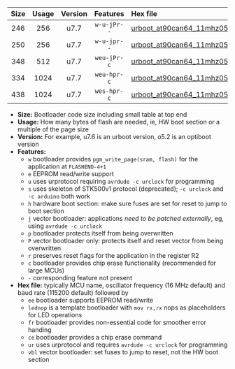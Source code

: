 |Size|Usage|Version|Features|Hex file|
|:-:|:-:|:-:|:-:|:--|
|246|256|u7.7|`w-u-jPr--`|[urboot_at90can64_11mhz0592_115200bps_lednop_ur_vbl.hex](https://raw.githubusercontent.com/stefanrueger/urboot.hex/main/mcus/at90can64/fcpu_11mhz0592/115200_bps/urboot_at90can64_11mhz0592_115200bps_lednop_ur_vbl.hex)|
|250|256|u7.7|`w-u-jpr--`|[urboot_at90can64_11mhz0592_115200bps_lednop_fr_ur_vbl.hex](https://raw.githubusercontent.com/stefanrueger/urboot.hex/main/mcus/at90can64/fcpu_11mhz0592/115200_bps/urboot_at90can64_11mhz0592_115200bps_lednop_fr_ur_vbl.hex)|
|348|512|u7.7|`weu-jPr-c`|[urboot_at90can64_11mhz0592_115200bps_ee_lednop_fr_ce_ur_vbl.hex](https://raw.githubusercontent.com/stefanrueger/urboot.hex/main/mcus/at90can64/fcpu_11mhz0592/115200_bps/urboot_at90can64_11mhz0592_115200bps_ee_lednop_fr_ce_ur_vbl.hex)|
|334|1024|u7.7|`weu-hpr-c`|[urboot_at90can64_11mhz0592_115200bps_ee_lednop_fr_ce_ur.hex](https://raw.githubusercontent.com/stefanrueger/urboot.hex/main/mcus/at90can64/fcpu_11mhz0592/115200_bps/urboot_at90can64_11mhz0592_115200bps_ee_lednop_fr_ce_ur.hex)|
|438|1024|u7.7|`wes-hpr-c`|[urboot_at90can64_11mhz0592_115200bps_ee_lednop_fr_ce.hex](https://raw.githubusercontent.com/stefanrueger/urboot.hex/main/mcus/at90can64/fcpu_11mhz0592/115200_bps/urboot_at90can64_11mhz0592_115200bps_ee_lednop_fr_ce.hex)|

- **Size:** Bootloader code size including small table at top end
- **Usage:** How many bytes of flash are needed, ie, HW boot section or a multiple of the page size
- **Version:** For example, u7.6 is an urboot version, o5.2 is an optiboot version
- **Features:**
  + `w` bootloader provides `pgm_write_page(sram, flash)` for the application at `FLASHEND-4+1`
  + `e` EEPROM read/write support
  + `u` uses urprotocol requiring `avrdude -c urclock` for programming
  + `s` uses skeleton of STK500v1 protocol (deprecated); `-c urclock` and `-c arduino` both work
  + `h` hardware boot section: make sure fuses are set for reset to jump to boot section
  + `j` vector bootloader: applications *need to be patched externally*, eg, using `avrdude -c urclock`
  + `p` bootloader protects itself from being overwritten
  + `P` vector bootloader only: protects itself and reset vector from being overwritten
  + `r` preserves reset flags for the application in the register R2
  + `c` bootloader provides chip erase functionality (recommended for large MCUs)
  + `-` corresponding feature not present
- **Hex file:** typically MCU name, oscillator frequency (16 MHz default) and baud rate (115200 default) followed by
  + `ee` bootloader supports EEPROM read/write
  + `lednop` is a template bootloader with `mov rx,rx` nops as placeholders for LED operations
  + `fr` bootloader provides non-essential code for smoother error handing
  + `ce` bootloader provides a chip erase command
  + `ur` uses urprotocol and requires `avrdude -c urclock` for programming
  + `vbl` vector bootloader: set fuses to jump to reset, not the HW boot section
